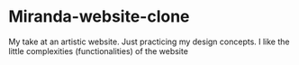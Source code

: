 # Miranda-website-clone
My take at an artistic website. Just practicing my design concepts. I like the little complexities (functionalities) of the website
